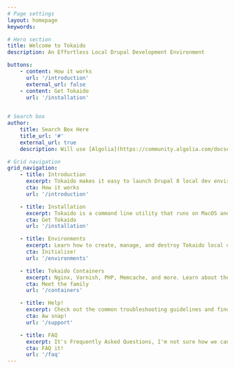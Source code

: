 ```yaml
---
# Page settings
layout: homepage
keywords:

# Hero section
title: Welcome to Tokaido
description: An Effortless Local Drupal Development Environment 

buttons:
    - content: How it works
      url: '/introduction'
      external_url: false
    - content: Get Tokaido
      url: '/installation'
      

# Search box
author:
    title: Search Box Here
    title_url: '#'
    external_url: true
    description: Will use [Algolia](https://community.algolia.com/docsearch/)

# Grid navigation
grid_navigation:
    - title: Introduction
      excerpt: Tokaido makes it easy to launch Drupal 8 local dev environments using open-source Docker containers
      cta: How it works
      url: '/introduction'

    - title: Installation
      excerpt: Tokaido is a command line utility that runs on MacOS and Linux
      cta: Get Tokaido
      url: '/installation'

    - title: Environments
      excerpt: Learn how to create, manage, and destroy Tokaido local development environments 
      cta: Initialise!
      url: '/environments'

    - title: Tokaido Containers
      excerpt: Nginx, Varnish, PHP, Memcache, and more. Learn about the Tokaido containers and how unleash their power 
      cta: Meet the family
      url: '/containers'

    - title: Help!
      excerpt: Check out the common troubleshooting guidelines and find out how to get some support
      cta: Aw snap!
      url: '/support'

    - title: FAQ
      excerpt: It's Frequently Asked Questions, I'm not sure how we can make that sound more exciting? 
      cta: FAQ it!
      url: '/faq'
---
```

